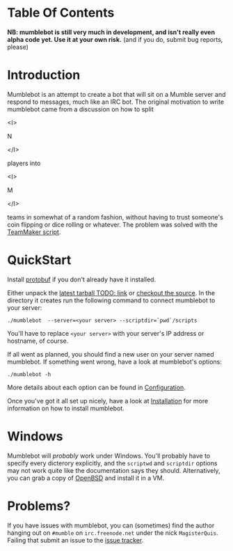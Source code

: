 # Table Of Contents #


**NB: mumblebot is still very much in development, and isn't really even alpha code yet.  Use it at your own risk.** (and if you do, submit bug reports, please)

# Introduction #
Mumblebot is an attempt to create a bot that will sit on a Mumble server and respond to messages, much like an IRC bot.  The original motivation to write mumblebot came from a discussion on how to split 

&lt;I&gt;

N

&lt;/I&gt;

 players into 

&lt;I&gt;

M

&lt;/I&gt;

 teams in somewhat of a random fashion, without having to trust someone's coin flipping or dice rolling or whatever.  The problem was solved with the [TeamMaker script](TeamMakerScript.md).

# QuickStart #
Install [protobuf](http://code.google.com/p/protobuf/) if you don't already have it installed.

Either unpack the [latest tarball TODO: link](http://google.com) or [checkout the source](https://code.google.com/p/mumblebot/source/checkout).  In the directory it creates run the following command to connect mumblebot to your server:
```
./mumblebot  --server=<your server> --scriptdir=`pwd`/scripts 
```
You'll have to replace `<your server>` with your server's IP address or hostname, of course.

If all went as planned, you should find a new user on your server named mumblebot.  If something went wrong, have a look at mumblebot's options:
```
./mumblebot -h
```
More details about each option can be found in [Configuration](Configuration.md).

Once you've got it all set up nicely, have a look at [Installation](Installation.md) for more information on how to install mumblebot.

# Windows #
Mumblebot will _probably_ work under Windows.  You'll probably have to specify every dicterory explicitly, and the `scriptwd` and `scriptdir` options may not work quite like the documentation says they should.  Alternatively, you can grab a copy of [OpenBSD](http://www.openbsd.org) and install it in a VM.

# Problems? #
If you have issues with mumblebot, you can (sometimes) find the author hanging out on `#mumble` on `irc.freenode.net` under the nick `MagisterQuis`.  Failing that submit an issue to the [issue tracker](https://code.google.com/p/mumblebot/issues/).